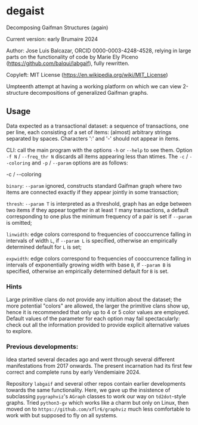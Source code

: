# degaist
Decomposing Gaifman Structures (again)

Current version: early Brumaire 2024

Author: Jose Luis Balcazar, ORCID 0000-0003-4248-4528,
relying in large parts on the functionality of code by 
Marie Ely Piceno (https://github.com/balqui/labgaif),
fully rewritten.

Copyleft: MIT License (https://en.wikipedia.org/wiki/MIT_License)

Umpteenth attempt at having a working platform on which 
we can view 2-structure decompositions of generalized 
Gaifman graphs.

## Usage

Data expected as a transactional dataset: a sequence of
transactions, one per line, each consisting of a set of items:
(almost) arbitrary strings separated by spaces. Characters ':' 
and '-' should not appear in items.

CLI: call the main program with the options `-h` or `--help`
to see them. Option `-f N` / `--freq_thr N` discards all 
items appearing less than `N`times. The `-c` / `--coloring` 
and `-p` / `--param` options are as follows:

-c / --coloring

`binary`: `--param` ignored, constructs standard Gaifman graph where
two items are connected exactly if they appear jointly in some
transaction;

`thresh`: `--param T` is interpreted as a threshold, graph has an edge
between two items if they appear together in at least `T` many 
transactions, a default corresponding to one plus the minimum frequency 
of a pair is set if `--param` is omitted;

`linwidth`: edge colors correspond to frequencies of cooccurrence 
falling in intervals of width `L`, if `--param L` is specified, 
otherwise an empirically determined default for `L` is set;

`expwidth`: edge colors correspond to frequencies of cooccurrence 
falling in intervals of exponentially growing width with base `B`, 
if `--param B` is specified, otherwise an empirically determined 
default for `B` is set.
 
### Hints

Large primitive clans do not provide any intuition about the dataset;
the more potential "colors" are allowed, the larger the primitive
clans show up, hence it is recommended that only up to 4 or 5 color
values are employed. Default values of the parameter for each option 
may fail spectacularly: check out all the information provided to 
provide explicit alternative values to explore.



### Previous developments:

Idea started several decades ago and went through several
different manifestations from 2017 onwards. The present 
incarnation had its first few correct and complete runs
by early Vendemiaire 2024.

Repository `labgaif` and several other repos contain earlier 
developments towards the same functionality. Here, we gave up 
the insistence of subclassing `pygraphviz`'s `AGraph` classes 
to work our way on `td2dot`-style graphs. Tried `python3-gv`
which works like a charm but only on Linux, then moved on to 
`https://github.com/xflr6/graphviz` much less comfortable to work
with but supposed to fly on all systems.
